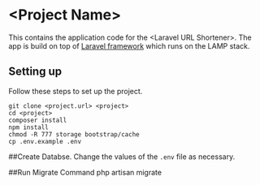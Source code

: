 # \<Project Name\>

This contains the application code for the \<Laravel URL Shortener\>. 
	The app is build on top of [Laravel framework](http://laravel.com/docs) 
	which runs on the LAMP stack.


## Setting up

Follow these steps to set up the project.

```
git clone <project.url> <project>
cd <project>
composer install
npm install
chmod -R 777 storage bootstrap/cache
cp .env.example .env
```

##Create Databse.
Change the values of the `.env` file as necessary.

##Run Migrate Command 
php artisan migrate



